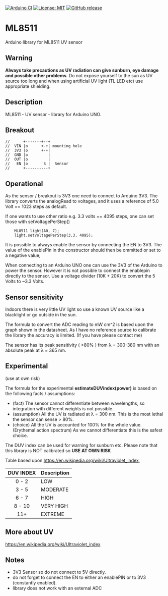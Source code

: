 
[![Arduino CI](https://github.com/RobTillaart/ML8511/workflows/Arduino%20CI/badge.svg)](https://github.com/marketplace/actions/arduino_ci)
[![License: MIT](https://img.shields.io/badge/license-MIT-green.svg)](https://github.com/RobTillaart/ML8511/blob/master/LICENSE)
[![GitHub release](https://img.shields.io/github/release/RobTillaart/ML8511.svg?maxAge=3600)](https://github.com/RobTillaart/ML8511/releases)

# ML8511

Arduino library for ML8511 UV sensor


## Warning

**Always take precautions as UV radiation can give sunburn, eye damage and possible other problems**. 
Do not expose yourself to the sun as UV source too long and when using artificial UV light 
(TL LED etc) use appropriate shielding.


## Description

ML8511 - UV sensor - library for Arduino UNO. 


## Breakout

```
//      +-------+--+
//  VIN |o      +-+| mounting hole
//  3V3 |o      +-+|
//  GND |o         |
//  OUT |o         |
//   EN |o       S |  Sensor
//      +----------+
```


## Operational

As the sensor / breakout is 3V3 one need to connect to Arduino 3V3.
The library converts the analogRead to voltages, and it uses a
reference of 5.0 Volt == 1023 steps as default.

If one wants to use other ratio e.g. 3.3 volts == 4095 steps, one
can set those with setVoltagePerStep()

```
    ML8511 light(A0, 7);
    light.setVoltagePerStep(3.3, 4095);
```

It is possible to always enable the sensor by connecting the EN to 3V3.
The value of the enablePin in the constructor should then be ommitted 
or set to a negative value;

When connecting to an Arduino UNO one can use the 3V3 of the Arduino to power
the sensor. However it is not possible to connect the enablepin directly to the 
sensor. Use a voltage divider (10K + 20K) to convert the 5 Volts to ~3.3 Volts.


## Sensor sensitivity

Indoors there is very little UV light so use a known UV source like 
a blacklight or go outside in the sun.

The formula to convert the ADC reading to mW cm^2 is based upon the graph 
shown in the datasheet. As I have no reference source to calibrate the library
the accuracy is limited. (If you have please contact me)

The sensor has its peak sensitivity ( >80% ) from λ = 300-380 nm 
with an absolute peak at λ = 365 nm.


## Experimental
(use at own risk)

The formula for the experimental **estimateDUVindex(power)** is based on
the following facts / assumptions:
- (fact) The sensor cannot differentiate between wavelengths, 
so integration with different weights is not possible.
- (assumption) All the UV is radiated at λ = 300 nm. 
This is the most lethal the sensor can sense > 80%.
- (choice) All the UV is accounted for 100% for the whole value. 
(Erythemal action spectrum) 
As we cannot differentiate this is the safest choice.

The DUV index can be used for warning for sunburn etc.
Please note that this library is NOT calibrated so **USE AT OWN RISK**


Table based upon https://en.wikipedia.org/wiki/Ultraviolet_index,

| DUV INDEX | Description |
|:-----:|:----|
| 0 - 2 | LOW |
| 3 - 5 | MODERATE |
| 6 - 7 | HIGH |
| 8 - 10 | VERY HIGH |
| 11+ | EXTREME |


## More about UV

https://en.wikipedia.org/wiki/Ultraviolet_index


## Notes
- 3V3 Sensor so do not connect to 5V directly.
- do not forget to connect the EN to either an enablePIN or to 3V3 (constantly enabled).
- library does not work with an external ADC 


